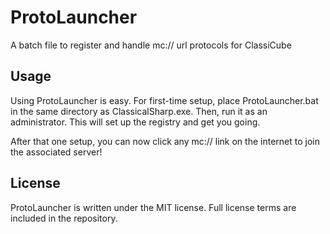 # ProtoLauncher
A batch file to register and handle mc:// url protocols for ClassiCube

## Usage

Using ProtoLauncher is easy. For first-time setup, place ProtoLauncher.bat in the same directory as ClassicalSharp.exe. Then, run it as an administrator. This will set up the registry and get you going.

After that one setup, you can now click any mc:// link on the internet to join the associated server!

## License

ProtoLauncher is written under the MIT license. Full license terms are included in the repository.
